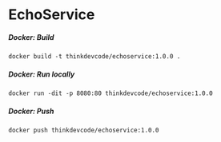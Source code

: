 # EchoService

##### Docker: Build

    docker build -t thinkdevcode/echoservice:1.0.0 .

##### Docker: Run locally

    docker run -dit -p 8080:80 thinkdevcode/echoservice:1.0.0

##### Docker: Push

    docker push thinkdevcode/echoservice:1.0.0
    